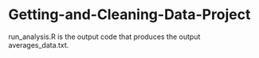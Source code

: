 # Getting-and-Cleaning-Data-Project

run_analysis.R is the output code that produces the output averages_data.txt.
